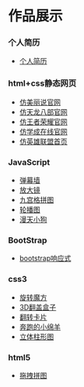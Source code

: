 # 作品展示

### 个人简历
<ul>
    <li>
        <a href="./作品/个人简历网站/个人简历.html" target="_blink">个人简历</a>
    </li>
</ul>

### html+css静态网页
<ul>
    <li>
        <a href="./作品/html+css静态网页/仿美丽说/demo.html" target="_blink">仿美丽说官网</a>
    </li>
    <li>
        <a href="./作品/html+css静态网页/仿天龙八部官网/demo.html" target="_blink">仿天龙八部官网</a>
    </li>
    <li>
        <a href="./作品/html+css静态网页/仿王者荣耀/index.html" target="_blink">仿王者荣耀官网</a>
    </li>
    <li>
        <a href="./作品/html+css静态网页/仿学成在线/demo.html" target="_blink">仿学成在线官网</a>
    </li>
    <li>
        <a href="./作品/html+css静态网页/仿英雄联盟首页/demo.html" target="_blink">仿英雄联盟首页</a>
    </li>
</ul>

### JavaScript
<ul>
    <li>
        <a href="./作品/JavaScript/弹幕墙/弹幕墙.html" target="_blink">弹幕墙</a>
    </li>
    <li>
        <a href="./作品/JavaScript/放大镜/仿京东放大镜.html" target="_blink">放大镜</a>
    </li>
    <li>
        <a href="./作品/JavaScript/九宫格拼图/九宫格拼图.html" target="_blink">九宫格拼图</a>
    </li>
    <li>
        <a href="./作品/JavaScript/轮播图/轮播图.html" target="_blink">轮播图</a>
    </li>
    <li>
        <a href="./作品/JavaScript/漫天小狗狗/demo.html" target="_blink">漫天小狗</a>
    </li>
</ul>

### BootStrap
<ul>
    <li>
        <a href="./作品/bootstrap/bootstrap响应式/index.html" target="_blink">bootstrap响应式</a>
    </li>
</ul>

### css3
<ul>
    <li>
        <a href="./作品/css3/01-旋转魔方/demo.html" target="_blink">旋转魔方</a>
    </li>
    <li>
        <a href="./作品/css3/02-3D翻盖盒子/index.html" target="_blink">3D翻盖盒子</a>
    </li>
    <li>
        <a href="./作品/css3/03-翻转卡片/卡片.html" target="_blink">翻转卡片</a>
    </li>
    <li>
        <a href="./作品/css3/04-奔跑的小绵羊/demo.html" target="_blink">奔跑的小绵羊</a>
    </li>
    <li>
        <a href="./作品/css3/05-立体柱形图/demo.html" target="_blink">立体柱形图</a>
    </li>
</ul>

### html5
<ul>
    <li>
        <a href="./作品/html5/拖拽拼图/拖拽拼图.html" target="_blink">拖拽拼图</a>
    </li>
</ul>




